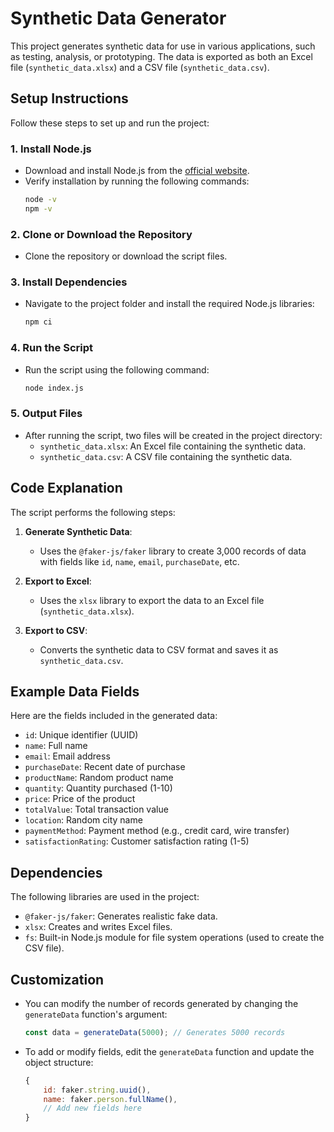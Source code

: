 # Synthetic Data Generator

This project generates synthetic data for use in various applications, such as testing, analysis, or prototyping. The data is exported as both an Excel file (`synthetic_data.xlsx`) and a CSV file (`synthetic_data.csv`).

## Setup Instructions

Follow these steps to set up and run the project:

### 1. Install Node.js
- Download and install Node.js from the [official website](https://nodejs.org/).
- Verify installation by running the following commands:
  ```bash
  node -v
  npm -v

### 2. Clone or Download the Repository
- Clone the repository or download the script files.

### 3. Install Dependencies
- Navigate to the project folder and install the required Node.js libraries:
  ```bash
  npm ci
  ```

### 4. Run the Script
- Run the script using the following command:
  ```bash
  node index.js
  ```

### 5. Output Files
- After running the script, two files will be created in the project directory:
  - `synthetic_data.xlsx`: An Excel file containing the synthetic data.
  - `synthetic_data.csv`: A CSV file containing the synthetic data.

## Code Explanation

The script performs the following steps:
1. **Generate Synthetic Data**:
   - Uses the `@faker-js/faker` library to create 3,000 records of data with fields like `id`, `name`, `email`, `purchaseDate`, etc.
   
2. **Export to Excel**:
   - Uses the `xlsx` library to export the data to an Excel file (`synthetic_data.xlsx`).
   
3. **Export to CSV**:
   - Converts the synthetic data to CSV format and saves it as `synthetic_data.csv`.

## Example Data Fields

Here are the fields included in the generated data:
- `id`: Unique identifier (UUID)
- `name`: Full name
- `email`: Email address
- `purchaseDate`: Recent date of purchase
- `productName`: Random product name
- `quantity`: Quantity purchased (1-10)
- `price`: Price of the product
- `totalValue`: Total transaction value
- `location`: Random city name
- `paymentMethod`: Payment method (e.g., credit card, wire transfer)
- `satisfactionRating`: Customer satisfaction rating (1-5)

## Dependencies

The following libraries are used in the project:
- `@faker-js/faker`: Generates realistic fake data.
- `xlsx`: Creates and writes Excel files.
- `fs`: Built-in Node.js module for file system operations (used to create the CSV file).

## Customization

- You can modify the number of records generated by changing the `generateData` function's argument:
  ```javascript
  const data = generateData(5000); // Generates 5000 records
  ```

- To add or modify fields, edit the `generateData` function and update the object structure:
  ```javascript
  {
      id: faker.string.uuid(),
      name: faker.person.fullName(),
      // Add new fields here
  }
  ```
